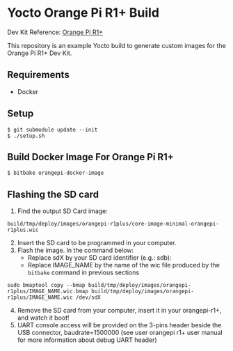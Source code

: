 # Yocto Orange Pi R1+ Build

Dev Kit Reference: [Orange Pi R1+](http://www.orangepi.org/html/hardWare/computerAndMicrocontrollers/details/orange-pi-R1-Plus-LTS.html)

This repository is an example Yocto build to generate custom images for the Orange Pi R1+ Dev Kit.

## Requirements

- Docker  

## Setup

```
$ git submodule update --init
$ ./setup.sh
```

## Build Docker Image For Orange Pi R1+

```
$ bitbake orangepi-docker-image
```

## Flashing the SD card

1. Find the output SD Card image:  
```
build/tmp/deploy/images/orangepi-r1plus/core-image-minimal-orangepi-r1plus.wic  
```
2. Insert the SD card to be programmed in your computer.  
3. Flash the image. In the command below:
    - Replace sdX by your SD card identifier (e.g.: sdb):  
    - Replace IMAGE_NAME by the name of the wic file produced by the `bitbake` command in previous sections  
```
sudo bmaptool copy --bmap build/tmp/deploy/images/orangepi-r1plus/IMAGE_NAME.wic.bmap build/tmp/deploy/images/orangepi-r1plus/IMAGE_NAME.wic /dev/sdX  
```
4. Remove the SD card from your computer, insert it in your orangepi-r1+, and watch it boot!  
5. UART console access will be provided on the 3-pins header beside the USB connector, baudrate=1500000 (see user orangepi r1+ user manual for more information about debug UART header)  
